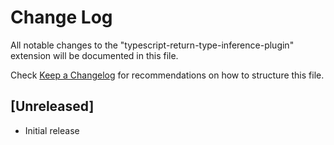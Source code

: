 # Change Log

All notable changes to the "typescript-return-type-inference-plugin" extension will be documented in this file.

Check [Keep a Changelog](http://keepachangelog.com/) for recommendations on how to structure this file.

## [Unreleased]

- Initial release